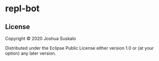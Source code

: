 # repl-bot

## License

Copyright © 2020 Joshua Suskalo

Distributed under the Eclipse Public License either version 1.0 or (at
your option) any later version.
